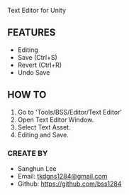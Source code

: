 Text Editor for Unity

## FEATURES 
- Editing
- Save (Ctrl+S)
- Revert (Ctrl+R)
- Undo Save

## HOW TO
1. Go to 'Tools/BSS/Editor/Text Editor'
2. Open Text Editor Window.
3. Select Text Asset.
4. Editing and Save.

### CREATE BY
- Sanghun Lee
- Email: tkdgns1284@gmail.com
- Github: https://github.com/bss1284